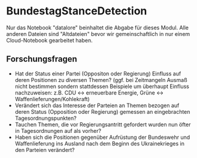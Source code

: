 # BundestagStanceDetection

Nur das Notebook "datalore" beinhaltet die Abgabe für dieses Modul. Alle anderen Dateien sind "Altdateien" bevor wir gemeinschaftlich in nur einem Cloud-Notebook gearbeitet haben.

## Forschungsfragen
- Hat der Status einer Partei (Oppositon oder Regierung) Einfluss auf deren Positionen zu diversen Themen?
(ggf. bei Zeitmangeln Ausmaß nicht bestimmen sondern stattdessen Beispiele um überhaupt Einfluss nachzuweisen: z.B. CDU <-> erneuerbare Energie, Grüne <-> Waffenlieferungen/Kohlekraft)
- Verändert sich das Interesse der Parteien an Themen bezogen auf deren Status (Opposition oder Regierung) gemessen an eingebrachten
Tagesordnungspunkten?
- Tauchen Themen, die vor Regierungsantritt gefordert wurden nun öfter in Tagesordnungen auf als vorher?
- Haben sich die Positionen gegenüber Aufrüstung der Bundeswehr und Waffenlieferung ins Ausland nach dem Beginn des Ukrainekrieges in den Parteien verändert?
